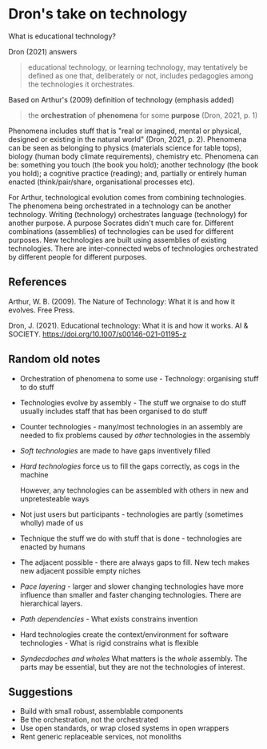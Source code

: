 # Dron's take on technology

What is educational technology?

Dron (2021) answers

> educational technology, or learning technology, may tentatively be defined as one that, deliberately or not, includes pedagogies among the technologies it orchestrates.

Based on Arthur's (2009) definition of technology (emphasis added)

> the **orchestration** of **phenomena** for some **purpose** (Dron, 2021, p. 1)

Phenomena includes stuff that is "real or imagined, mental or physical, designed or existing in the natural world" (Dron, 2021, p. 2). Phenomena can be seen as belonging to physics (materials science for table tops), biology (human body climate requirements), chemistry etc. Phenomena can be: something you touch (the book you hold); another technology (the book you hold); a cognitive practice (reading); and, partially or entirely human enacted (think/pair/share, organisational processes etc).

For Arthur, technological evolution comes from combining technologies. The phenomena being orchestrated in a technology can be another technology. Writing (technology) orchestrates language (technology) for another purpose. A purpose Socrates didn't much care for. Different combinations (assemblies) of technologies can be used for different purposes. New technologies are built using assemblies of existing technologies. There are inter-connected webs of technologies orchestrated by different people for different purposes.

## References

Arthur, W. B. (2009). The Nature of Technology: What it is and how it evolves. Free Press.

Dron, J. (2021). Educational technology: What it is and how it works. AI & SOCIETY. https://doi.org/10.1007/s00146-021-01195-z

## Random old notes

- Orchestration of phenomena to some use - Technology: organising stuff to do stuff 
- Technologies evolve by assembly - The stuff we orgnaise to do stuff usually includes staff that has been organised to do stuff
- Counter technologies - many/most technologies in an assembly are needed to fix problems caused by _other_ technologies in the assembly
- _Soft technologies_ are made to have gaps inventively filled
- _Hard technologies_ force us to fill the gaps correctly, as cogs in the machine

    However, any technologies can be assembled with others in new and unpretesteable ways

- Not just users but participants - technologies are partly (sometimes wholly) made of us
- Technique the stuff we do with stuff that is done - technologies are enacted by humans

- The adjacent possible - there are always gaps to fill. New tech makes new adjacent possible empty niches

- _Pace layering_ - larger and slower changing technologies have more influence than smaller and faster changing technologies. There are hierarchical layers.
- _Path dependencies_ - What exists constrains invention

- Hard technologies create the context/environment for software technologies - What is rigid constrains what is flexible


- _Syndecdoches and wholes_ What matters is the _whole_ assembly. The parts may be essential, but they are not the technologies of interest.


## Suggestions

- Build with small robust, assemblable components
- Be the orchestration, not the orchestrated
- Use open standards, or wrap closed systems in open wrappers
- Rent generic replaceable services, not monoliths
